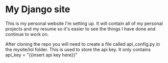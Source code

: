 # My Django site

This is my personal website I'm setting up.  It will contain all of my personal projects and my resume so it's easier to see the things I have done and continue to work on.

After cloning the repo you will need to create a file called api_config.py in the mysite/lol folder.  This is used to store the api key.
It only contains api_key = "{{insert api key here}}"